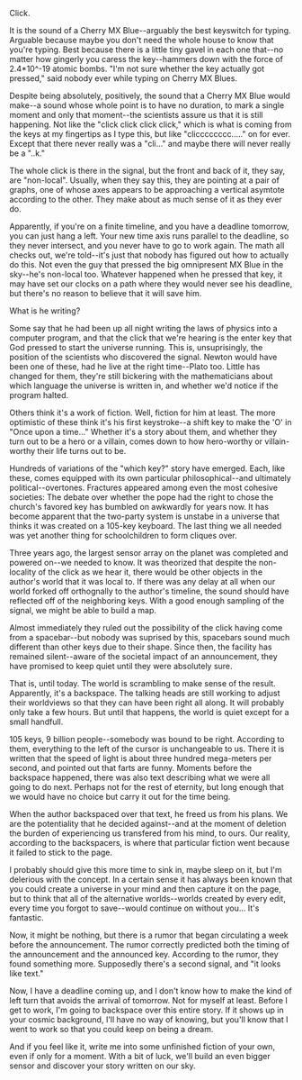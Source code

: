 Click.

It is the sound of a Cherry MX Blue--arguably the best keyswitch for typing.
Arguable because maybe you don't need the whole house to know that you're typing.
Best because there is a little tiny gavel in each one that--no matter how gingerly you caress the key--hammers down with the force of 2.4*10^-19 atomic bombs.
"I'm not sure whether the key actually got pressed," said nobody ever while typing on Cherry MX Blues.

Despite being absolutely, positively, the sound that a Cherry MX Blue would make--a sound whose whole point is to have no duration, to mark a single moment and only that moment--the scientists assure us that it is still happening.
Not like the "click click click click," which is what is coming from the keys at my fingertips as I type this, but like "clicccccccc....." on for ever.
Except that there never really was a "cli..." and maybe there will never really be a "..k."

The whole click is there in the signal, but the front and back of it, they say, are "non-local".
Usually, when they say this, they are pointing at a pair of graphs, one of whose axes appears to be approaching a vertical asymtote according to the other.
They make about as much sense of it as they ever do.

Apparently, if you're on a finite timeline, and you have a deadline tomorrow, you can just hang a left.
Your new time axis runs parallel to the deadline, so they never intersect, and you never have to go to work again.
The math all checks out, we're told--it's just that nobody has figured out how to actually do this.
Not even the guy that pressed the big omnipresent MX Blue in the sky--he's non-local too.
Whatever happened when he pressed that key, it may have set our clocks on a path where they would never see his deadline, but there's no reason to believe that it will save him.

What is he writing?

Some say that he had been up all night writing the laws of physics into a computer program, and that the click that we're hearing is the enter key that God pressed to start the universe running.
This is, unsuprisingly, the position of the scientists who discovered the signal.
Newton would have been one of these, had he live at the right time--Plato too.
Little has changed for them, they're still bickering with the mathematicians about which language the universe is written in, and whether we'd notice if the program halted.

Others think it's a work of fiction.
Well, fiction for him at least.
The more optimistic of these think it's his first keystroke--a shift key to make the 'O' in "Once upon a time..."
Whether it's a story about them, and whether they turn out to be a hero or a villain, comes down to how hero-worthy or villain-worthy their life turns out to be.

Hundreds of variations of the "which key?" story have emerged.
Each, like these, comes equipped with its own particular philosophical--and ultimately political--overtones.
Fractures appeared among even the most cohesive societies:
The debate over whether the pope had the right to chose the church's favored key has bumbled on awkwardly for years now.
It has become apparent that the two-party system is unstabe in a universe that thinks it was created on a 105-key keyboard.
The last thing we all needed was yet another thing for schoolchildren to form cliques over.

Three years ago, the largest sensor array on the planet was completed and powered on--we needed to know.
It was theorized that despite the non-locality of the click as we hear it, there would be other objects in the author's world that it was local to.  If there was any delay at all when our world forked off orthognally to the author's timeline, the sound should have reflected off of the neighboring keys.  With a good enough sampling of the signal, we might be able to build a map.

Almost immediately they ruled out the possibility of the click having come from a spacebar--but nobody was suprised by this, spacebars sound much different than other keys due to their shape.
Since then, the facility has remained silent--aware of the societal impact of an announcement, they have promised to keep quiet until they were absolutely sure.

That is, until today.
The world is scrambling to make sense of the result.
Apparently, it's a backspace.
The talking heads are still working to adjust their worldviews so that they can have been right all along.
It will probably only take a few hours.
But until that happens, the world is quiet except for a small handfull.

105 keys, 9 billion people--somebody was bound to be right.
According to them, everything to the left of the cursor is unchangeable to us.
There it is written that the speed of light is about three hundred mega-meters per second, and pointed out that farts are funny.
Moments before the backspace happened, there was also text describing what we were all going to do next.
Perhaps not for the rest of eternity, but long enough that we would have no choice but carry it out for the time being.

When the author backspaced over that text, he freed us from his plans.
We are the potentiality that he decided against--and at the moment of deletion the burden of experiencing us transfered from his mind, to ours.
Our reality, according to the backspacers, is where that particular fiction went because it failed to stick to the page.

I probably should give this more time to sink in, maybe sleep on it, but I'm delerious with the concept.
In a certain sense it has always been known that you could create a universe in your mind and then capture it on the page, but to think that all of the alternative worlds--worlds created by every edit, every time you forgot to save--would continue on without you...
It's fantastic.

Now, it might be nothing, but there is a rumor that began circulating a week before the announcement.
The rumor correctly predicted both the timing of the announcement and the announced key.
According to the rumor, they found something more.
Supposedly there's a second signal, and "it looks like text."

Now, I have a deadline coming up, and I don't know how to make the kind of left turn that avoids the arrival of tomorrow.
Not for myself at least.
Before I get to work, I'm going to backspace over this entire story.
If it shows up in your cosmic background, I'll have no way of knowing, but you'll know that I went to work so that you could keep on being a dream.

And if you feel like it, write me into some unfinished fiction of your own, even if only for a moment.
With a bit of luck, we'll build an even bigger sensor and discover your story written on our sky.
